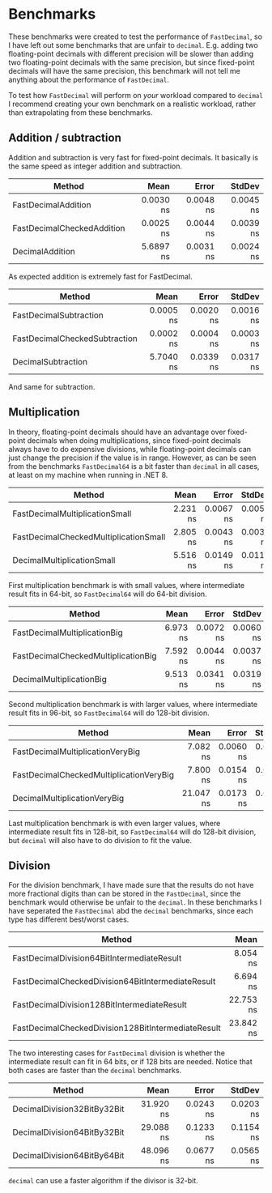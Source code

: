 ﻿# Benchmarks
These benchmarks were created to test the performance of `FastDecimal`, so I have left out some benchmarks that are unfair to `decimal`. E.g. adding two floating-point decimals with different precision will be slower than adding two floating-point decimals with the same precision, but since fixed-point decimals will have the same precision, this benchmark will not tell me anything about the performance of `FastDecimal`.

To test how `FastDecimal` will perform on *your* workload compared to `decimal` I recommend creating your own benchmark on a realistic workload, rather than extrapolating from these benchmarks.

## Addition / subtraction

Addition and subtraction is very fast for fixed-point decimals. It basically is the same speed as integer addition and subtraction.

|                     Method |      Mean |     Error |    StdDev |
|--------------------------- |----------:|----------:|----------:|
|        FastDecimalAddition | 0.0030 ns | 0.0048 ns | 0.0045 ns |
| FastDecimalCheckedAddition | 0.0025 ns | 0.0044 ns | 0.0039 ns |
|            DecimalAddition | 5.6897 ns | 0.0031 ns | 0.0024 ns |

As expected addition is extremely fast for FastDecimal.

|                        Method |      Mean |     Error |    StdDev |
|------------------------------ |----------:|----------:|----------:|
|        FastDecimalSubtraction | 0.0005 ns | 0.0020 ns | 0.0016 ns |
| FastDecimalCheckedSubtraction | 0.0002 ns | 0.0004 ns | 0.0003 ns |
|            DecimalSubtraction | 5.7040 ns | 0.0339 ns | 0.0317 ns |

And same for subtraction.



## Multiplication
In theory, floating-point decimals should have an advantage over fixed-point decimals when doing multiplications, since fixed-point decimals always have to  do expensive divisions, while floating-point decimals can just change the precision if the value is in range. However, as can be seen from the benchmarks `FastDecimal64` is a bit faster than `decimal` in all cases, at least on my machine when running in .NET 8.

|                                  Method |      Mean |     Error |    StdDev |
|---------------------------------------- |----------:|----------:|----------:|
|          FastDecimalMultiplicationSmall |  2.231 ns | 0.0067 ns | 0.0056 ns |
|   FastDecimalCheckedMultiplicationSmall |  2.805 ns | 0.0043 ns | 0.0038 ns |
|              DecimalMultiplicationSmall |  5.516 ns | 0.0149 ns | 0.0116 ns |

First multiplication benchmark is with small values, where intermediate result fits in 64-bit, so `FastDecimal64` will do 64-bit division.

|                                  Method |      Mean |     Error |    StdDev |
|---------------------------------------- |----------:|----------:|----------:|
|            FastDecimalMultiplicationBig |  6.973 ns | 0.0072 ns | 0.0060 ns |
|     FastDecimalCheckedMultiplicationBig |  7.592 ns | 0.0044 ns | 0.0037 ns |
|                DecimalMultiplicationBig |  9.513 ns | 0.0341 ns | 0.0319 ns |

Second multiplication benchmark is with larger values, where intermediate result fits in 96-bit, so `FastDecimal64` will do 128-bit division.


|                                  Method |      Mean |     Error |    StdDev |
|---------------------------------------- |----------:|----------:|----------:|
|        FastDecimalMultiplicationVeryBig |  7.082 ns | 0.0060 ns | 0.0050 ns |
| FastDecimalCheckedMultiplicationVeryBig |  7.800 ns | 0.0154 ns | 0.0136 ns |
|            DecimalMultiplicationVeryBig | 21.047 ns | 0.0173 ns | 0.0135 ns |

Last multiplication benchmark is with even larger values, where intermediate result fits in 128-bit, so `FastDecimal64` will do 128-bit division, but `decimal` will also have to do division to fit the value.

## Division
For the division benchmark, I have made sure that the results do not have more fractional digits than can be stored in the `FastDecimal`, since the benchmark would otherwise be unfair to the `decimal`. In these benchmarks I have seperated the `FastDecimal` abd the `decimal` benchmarks, since each type has different best/worst cases.

|                                             Method |      Mean |     Error |    StdDev |
|--------------------------------------------------- |----------:|----------:|----------:|
|         FastDecimalDivision64BitIntermediateResult |  8.054 ns | 0.0286 ns | 0.0267 ns |
|  FastDecimalCheckedDivision64BitIntermediateResult |  6.694 ns | 0.0040 ns | 0.0036 ns |
|        FastDecimalDivision128BitIntermediateResult | 22.753 ns | 0.0143 ns | 0.0119 ns |
| FastDecimalCheckedDivision128BitIntermediateResult | 23.842 ns | 0.0147 ns | 0.0123 ns |

The two interesting cases for `FastDecimal` division is whether the intermediate result can fit in 64 bits, or if 128 bits are needed. Notice that both cases are faster than the `decimal` benchmarks.

|                                             Method |      Mean |     Error |    StdDev |
|--------------------------------------------------- |----------:|----------:|----------:|
|                        DecimalDivision32BitBy32Bit | 31.920 ns | 0.0243 ns | 0.0203 ns |
|                        DecimalDivision64BitBy32Bit | 29.088 ns | 0.1233 ns | 0.1154 ns |
|                        DecimalDivision64BitBy64Bit | 48.096 ns | 0.0677 ns | 0.0565 ns |

`decimal` can use a faster algorithm if the divisor is 32-bit.
